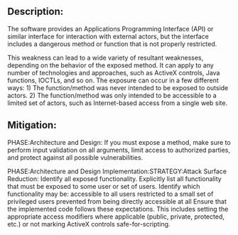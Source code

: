 ## Description:

The software provides an Applications Programming Interface (API) or similar interface for interaction with external actors, but the interface includes a dangerous method or function that is not properly restricted.

This weakness can lead to a wide variety of resultant weaknesses, depending on the behavior of the exposed method. It can apply to any number of technologies and approaches, such as ActiveX controls, Java functions, IOCTLs, and so on. The exposure can occur in a few different ways: 1) The function/method was never intended to be exposed to outside actors. 2) The function/method was only intended to be accessible to a limited set of actors, such as Internet-based access from a single web site.

## Mitigation:


PHASE:Architecture and Design:
If you must expose a method, make sure to perform input validation on all arguments, limit access to authorized parties, and protect against all possible vulnerabilities.

PHASE:Architecture and Design Implementation:STRATEGY:Attack Surface Reduction:
Identify all exposed functionality. Explicitly list all functionality that must be exposed to some user or set of users. Identify which functionality may be: accessible to all users restricted to a small set of privileged users prevented from being directly accessible at all Ensure that the implemented code follows these expectations. This includes setting the appropriate access modifiers where applicable (public, private, protected, etc.) or not marking ActiveX controls safe-for-scripting.

